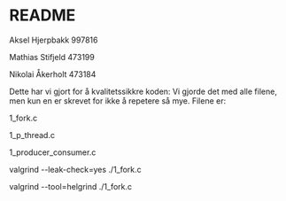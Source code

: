 # README #

Aksel Hjerpbakk   997816

Mathias Stifjeld  473199

Nikolai Åkerholt  473184

Dette har vi gjort for å kvalitetssikkre koden:
Vi gjorde det med alle filene, men kun en er skrevet for ikke å repetere så mye. Filene er:

1_fork.c

1_p_thread.c

1_producer_consumer.c


valgrind --leak-check=yes ./1_fork.c

valgrind --tool=helgrind ./1_fork.c
